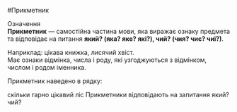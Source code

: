 #Прикметник

<div class="eoz-wrap">
<span class="eoz">Означення</span>
<div class="eoz-text">
<b>Прикметник</b> —  самостiйна частина мови, яка виражає ознаку предмета та вiдповiдає на питання <strong>який? (яка? яке? якi?), чий? (чия? чиє? чиї?)</strong>.
</div>
</div>


<span class="p1">Наприклад:</span> цiкава книжка, лисячий хвiст.<br>
Має ознаки вiдмiнка, числа i роду, якi узгоджуються з вiдмiнком, числом i родом iменника.


<quiz> 
    <question>
       <p>Прикметник наведено в рядку:</p>
           <answer>скільки</answer>
           <answer>гарно</answer>
           <answer correct>цікавий</answer>
           <answer>ліс</answer>
      <explanation>
Прикметники відповідають на запитання <span class="p1">який? чий?</span>
</explanation>
    </question>
</quiz> 